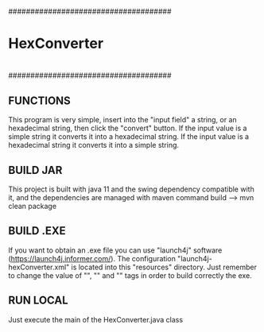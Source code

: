 #####################################
#                                   #
#           HexConverter            #
#                                   #
#####################################

## FUNCTIONS ##
This program is very simple, insert into the "input field" a string, or an hexadecimal string, then click the "convert" button. 
If the input value is a simple string it converts it into a hexadecimal string.
If the input value is a hexadecimal string it converts it into a simple string.

## BUILD JAR ##
This project is built with java 11 and the swing dependency compatible with it, and the dependencies are managed with maven
command build --> mvn clean package

## BUILD .EXE ##
If you want to obtain an .exe file you can use "launch4j" software (https://launch4j.informer.com/).
The configuration "launch4j-hexConverter.xml" is located into this "resources" directory.
Just remember to change the value of "<outfile>", "<jar>" and "<icon>" tags in order to build correctly the exe. 

## RUN LOCAL ##
Just execute the main of the HexConverter.java class